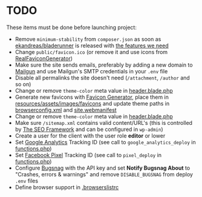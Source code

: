 # TODO

These items must be done before launching project:

* Remove `minimum-stability` from `composer.json` as soon as [ekandreas/bladerunner](https://github.com/ekandreas/bladerunner) is released with [the features we need](https://github.com/ekandreas/bladerunner/pull/63)
* Change `public/favicon.ico` (or remove it and use icons from [RealFaviconGenerator](https://realfavicongenerator.net/))
* Make sure the site sends emails, preferably by adding a new domain to [Mailgun](https://www.mailgun.com/) and use Mailgun's SMTP credentials in your `.env` file
* Disable all permalinks the site doesn't need (`/attachment`, `/author` and so on)
* Change or remove `theme-color` meta value in [header.blade.php](./resources/views/base/header.blade.php)
* Generate new favicons with [Favicon Generator](https://realfavicongenerator.net/), place them in [resources/assets/images/favicons](./resources/assets/images/favicons) and update theme paths in [browserconfig.xml](./resources/assets/images/favicons/browserconfig.xml) and [site.webmanifest](./resources/assets/images/favicons/site.webmanifest)
* Change or remove `theme-color` meta value in [header.blade.php](./resources/views/base/header.blade.php)
* Make sure `/sitemap.xml` contains valid content/URL's (this is controlled by [The SEO Framework](./PLUGINS.md) and can be configured in `wp-admin`)
* Create a user for the client with the user role **editor** or lower
* Set [Google Analytics](https://analytics.google.com/) Tracking ID (see call to `google_analytics_deploy` in [functions.php](./public/themes/project/functions.php))
* Set [Facebook Pixel](https://www.facebook.com/business/a/facebook-pixel) Tracking ID (see call to `pixel_deploy` in [functions.php](./public/themes/project/functions.php))
* Configure [Bugsnag](/wordpress/wp-admin/options-general.php?page=bugsnag) with the API key and set **Notify Bugsnag About** to "Crashes, errors & warnings" and remove `DISABLE_BUGSNAG` from deploy `.env` files
* Define browser support in [.browserslistrc](./.browserslistrc)
